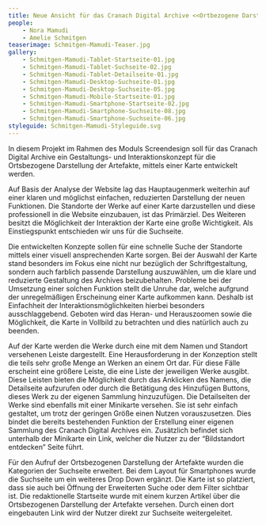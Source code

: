 ```yaml
---
title: Neue Ansicht für das Cranach Digital Archive <<Ortbezogene Darstellung der Artefakte>>
people:
    - Nora Mamudi
    - Amelie Schmitgen
teaserimage: Schmitgen-Mamudi-Teaser.jpg
gallery:
    - Schmitgen-Mamudi-Tablet-Startseite-01.jpg
    - Schmitgen-Mamudi-Tablet-Suchseite-02.jpg
    - Schmitgen-Mamudi-Tablet-Detailseite-01.jpg
    - Schmitgen-Mamudi-Desktop-Suchseite-01.jpg
    - Schmitgen-Mamudi-Desktop-Suchseite-05.jpg
    - Schmitgen-Mamudi-Mobile-Startseite-01.jpg
    - Schmitgen-Mamudi-Smartphone-Startseite-02.jpg
    - Schmitgen-Mamudi-Smartphone-Suchseite-08.jpg
    - Schmitgen-Mamudi-Smartphone-Suchseite-06.jpg
styleguide: Schmitgen-Mamudi-Styleguide.svg
---
```


In diesem Projekt im Rahmen des Moduls Screendesign soll für das Cranach Digital Archive ein Gestaltungs- und Interaktionskonzept für die Ortsbezogene Darstellung der Artefakte, mittels einer Karte entwickelt werden.

Auf Basis der Analyse der Website lag das Hauptaugenmerk weiterhin auf einer klaren und möglichst einfachen, reduzierten Darstellung der neuen Funktionen. Die Standorte der Werke auf einer Karte darzustellen und diese professionell in die Website einzubauen, ist das Primärziel. Des Weiteren besitzt die Möglichkeit der Interaktion der Karte eine große Wichtigkeit. Als Einstiegspunkt entschieden wir uns für die Suchseite.

Die entwickelten Konzepte sollen für eine schnelle Suche der Standorte mittels einer visuell ansprechenden Karte sorgen. Bei der Auswahl der Karte stand besonders im Fokus eine nicht nur bezüglich der Schriftgestaltung, sondern auch farblich passende Darstellung auszuwählen, um die klare und reduzierte Gestaltung des Archives beizubehalten. Probleme bei der Umsetzung einer solchen Funktion stellt die Unruhe dar, welche aufgrund der unregelmäßigen Erscheinung einer Karte aufkommen kann. Deshalb ist Einfachheit der Interaktionsmöglichkeiten hierbei besonders ausschlaggebend. Geboten wird das Heran- und Herauszoomen sowie die Möglichkeit, die Karte in Vollbild zu betrachten und dies natürlich auch zu beenden.

Auf der Karte werden die Werke durch eine mit dem Namen und Standort versehenen Leiste dargestellt. Eine Herausforderung in der Konzeption stellt die teils sehr große Menge an Werken an einem Ort dar. Für diese Fälle erscheint eine größere Leiste, die eine Liste der jeweiligen Werke ausgibt. Diese Leisten bieten die Möglichkeit durch das Anklicken des Namens, die Detailseite aufzurufen oder durch die Betätigung des Hinzufügen Buttons, dieses Werk zu der eigenen Sammlung hinzuzufügen. Die Detailseiten der Werke sind ebenfalls mit einer Minikarte versehen. Sie ist sehr einfach gestaltet, um trotz der geringen Größe einen Nutzen vorauszusetzen. Dies bindet die bereits bestehenden Funktion der Erstellung einer eigenen Sammlung des Cranach Digital Archives ein. Zusätzlich befindet sich unterhalb der Minikarte ein Link, welcher die Nutzer zu der “Bildstandort entdecken” Seite führt.

Für den Aufruf der Ortsbezogenen Darstellung der Artefakte wurden die Kategorien der Suchseite erweitert. Bei dem Layout für Smartphones wurde die Suchseite um ein weiteres Drop Down ergänzt. Die Karte ist so platziert, dass sie auch bei Öffnung der Erweiterten Suche oder dem Filter sichtbar ist. Die redaktionelle Startseite wurde mit einem kurzen Artikel über die Ortsbezogenen Darstellung der Artefakte versehen. Durch einen dort eingebauten Link wird der Nutzer direkt zur Suchseite weitergeleitet.
